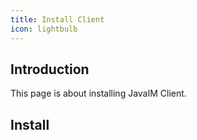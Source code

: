 ```yaml
---
title: Install Client
icon: lightbulb
---
```


## Introduction

This page is about installing JavaIM Client.

## Install

